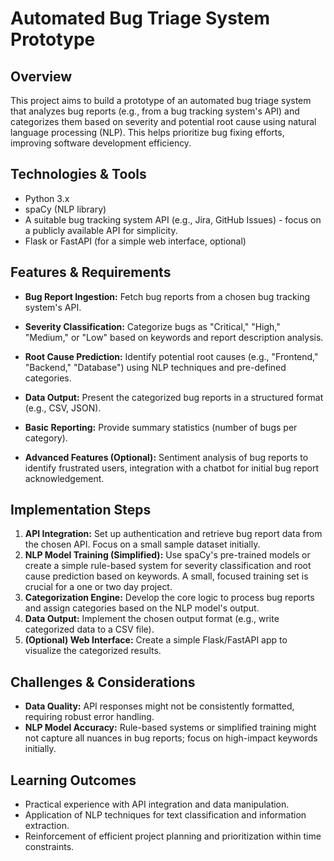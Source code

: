 # Automated Bug Triage System Prototype

## Overview
This project aims to build a prototype of an automated bug triage system that analyzes bug reports (e.g., from a bug tracking system's API) and categorizes them based on severity and potential root cause using natural language processing (NLP). This helps prioritize bug fixing efforts, improving software development efficiency.

## Technologies & Tools
- Python 3.x
- spaCy (NLP library)
- A suitable bug tracking system API (e.g., Jira, GitHub Issues) -  focus on a publicly available API for simplicity.
- Flask or FastAPI (for a simple web interface, optional)


## Features & Requirements
- **Bug Report Ingestion:** Fetch bug reports from a chosen bug tracking system's API.
- **Severity Classification:** Categorize bugs as "Critical," "High," "Medium," or "Low" based on keywords and report description analysis.
- **Root Cause Prediction:**  Identify potential root causes (e.g., "Frontend," "Backend," "Database") using NLP techniques and pre-defined categories.
- **Data Output:** Present the categorized bug reports in a structured format (e.g., CSV, JSON).
- **Basic Reporting:**  Provide summary statistics (number of bugs per category).

- **Advanced Features (Optional):** Sentiment analysis of bug reports to identify frustrated users, integration with a chatbot for initial bug report acknowledgement.


## Implementation Steps
1. **API Integration:** Set up authentication and retrieve bug report data from the chosen API.  Focus on a small sample dataset initially.
2. **NLP Model Training (Simplified):**  Use spaCy's pre-trained models or create a simple rule-based system for severity classification and root cause prediction based on keywords. A small, focused training set is crucial for a one or two day project.
3. **Categorization Engine:** Develop the core logic to process bug reports and assign categories based on the NLP model's output.
4. **Data Output:** Implement the chosen output format (e.g., write categorized data to a CSV file).
5. **(Optional) Web Interface:** Create a simple Flask/FastAPI app to visualize the categorized results.


## Challenges & Considerations
- **Data Quality:** API responses might not be consistently formatted, requiring robust error handling.
- **NLP Model Accuracy:** Rule-based systems or simplified training might not capture all nuances in bug reports; focus on high-impact keywords initially.


## Learning Outcomes
- Practical experience with API integration and data manipulation.
- Application of NLP techniques for text classification and information extraction.
- Reinforcement of efficient project planning and prioritization within time constraints.

